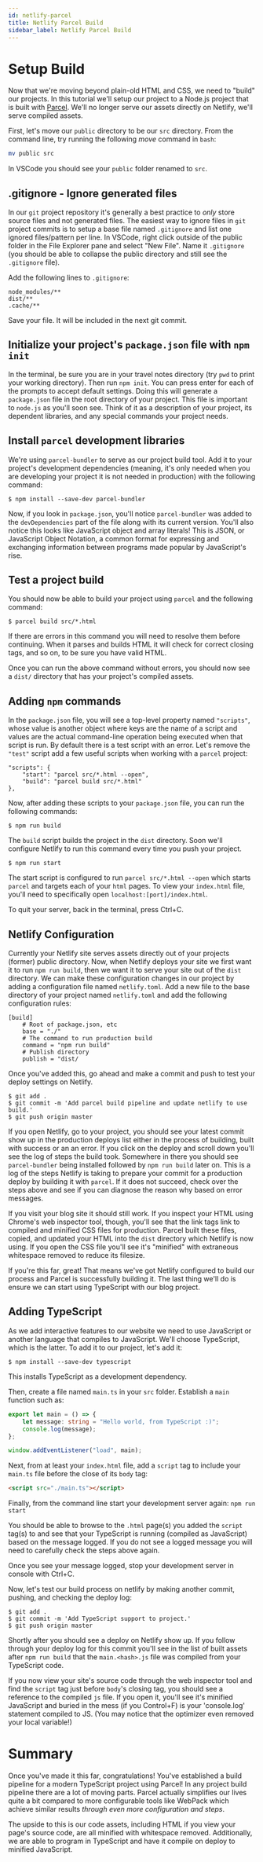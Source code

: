 ```yaml
---
id: netlify-parcel 
title: Netlify Parcel Build
sidebar_label: Netlify Parcel Build
---
```


# Setup Build

Now that we're moving beyond plain-old HTML and CSS, we need to "build" our projects. In this tutorial we'll setup our project to a Node.js project that is built with [Parcel]. We'll no longer serve our assets directly on Netlify, we'll serve compiled assets.

[Parcel]: https://parceljs.org/

First, let's move our `public` directory to be our `src` directory. From the command line, try running the following _move_ command in `bash`:

~~~bash
mv public src
~~~

In VSCode you should see your `public` folder renamed to `src`.

## .gitignore - Ignore generated files

In our `git` project repository it's generally a best practice to _only_ store source files and not generated files. The easiest way to ignore files in `git` project commits is to setup a base file named `.gitignore` and list one ignored files/pattern per line. In VSCode, right click outside of the public folder in the File Explorer pane and select "New File". Name it `.gitignore` (you should be able to collapse the public directory and still see the `.gitignore` file).

Add the following lines to `.gitignore`:

~~~
node_modules/**
dist/**
.cache/**
~~~

Save your file. It will be included in the next git commit.

## Initialize your project's `package.json` file with `npm init`

In the terminal, be sure you are in your travel notes directory (try `pwd` to print your working directory). Then run `npm init`. You can press enter for each of the prompts to accept default settings. Doing this will generate a `package.json` file in the root directory of your project. This file is important to `node.js` as you'll soon see. Think of it as a description of your project, its dependent libraries, and any special commands your project needs.

## Install `parcel` development libraries

We're using `parcel-bundler` to serve as our project build tool. Add it to your project's development dependencies (meaning, it's only needed when you are developing your project it is not needed in production) with the following command:

~~~
$ npm install --save-dev parcel-bundler
~~~

Now, if you look in `package.json`, you'll notice `parcel-bundler` was added to the `devDependencies` part of the file along with its current version. You'll also notice this looks like JavaScript object and array literals! This is JSON, or JavaScript Object Notation, a common format for expressing and exchanging information between programs made popular by JavaScript's rise.

## Test a project build

You should now be able to build your project using `parcel` and the following command:

~~~
$ parcel build src/*.html
~~~

If there are errors in this command you will need to resolve them before continuing. When it parses and builds HTML it will check for correct closing tags, and so on, to be sure you have valid HTML.

Once you can run the above command without errors, you should now see a `dist/` directory that has your project's compiled assets.

## Adding `npm` commands

In the `package.json` file, you will see a top-level property named `"scripts"`, whose value is another object where keys are the name of a script and values are the actual command-line operation being executed when that script is run. By default there is a test script with an error. Let's remove the `"test"` script add a few useful scripts when working with a `parcel` project:

~~~
"scripts": {
    "start": "parcel src/*.html --open",
    "build": "parcel build src/*.html"
},
~~~

Now, after adding these scripts to your `package.json` file, you can run the following commands:

~~~
$ npm run build
~~~

The `build` script builds the project in the `dist` directory. Soon we'll configure Netlify to run this command every time you push your project.

~~~
$ npm run start
~~~

The start script is configured to run `parcel src/*.html --open` which starts `parcel` and targets each of your `html` pages. To view your `index.html` file, you'll need to specifically open `localhost:[port]/index.html`.

To quit your server, back in the terminal, press Ctrl+C.

## Netlify Configuration

Currently your Netlify site serves assets directly out of your projects (former) public directory. Now, when Netlify deploys your site we first want it to run `npm run build`, then we want it to serve your site out of the `dist` directory. We can make these configuration changes in our project by adding a configuration file named `netlify.toml`. Add a new file to the base directory of your project named `netlify.toml` and add the following configuration rules:

~~~
[build]
    # Root of package.json, etc
    base = "./"
    # The command to run production build
    command = "npm run build"
    # Publish directory
    publish = "dist/
~~~

Once you've added this, go ahead and make a commit and push to test your deploy settings on Netlify.

~~~
$ git add .
$ git commit -m 'Add parcel build pipeline and update netlify to use build.'
$ git push origin master
~~~

If you open Netlify, go to your project, you should see your latest commit show up in the production deploys list either in the process of building, built with success or an an error. If you click on the deploy and scroll down you'll see the log of steps the build took. Somewhere in there you should see `parcel-bundler` being installed followed by `npm run build` later on. This is a log of the steps Netlify is taking to prepare your commit for a production deploy by building it with `parcel`. If it does not succeed, check over the steps above and see if you can diagnose the reason why based on error messages.

If you visit your blog site it should still work. If you inspect your HTML using Chrome's web inspector tool, though, you'll see that the link tags link to compiled and minified CSS files for production. Parcel built these files, copied, and updated your HTML into the `dist` directory which Netlify is now using. If you open the CSS file you'll see it's "minified" with extraneous whitespace removed to reduce its filesize.

If you're this far, great! That means we've got Netlify configured to build our process and Parcel is successfully building it. The last thing we'll do is ensure we can start using TypeScript with our blog project.

## Adding TypeScript

As we add interactive features to our website we need to use JavaScript or another language that compiles to JavaScript. We'll choose TypeScript, which is the latter. To add it to our project, let's add it:

~~~
$ npm install --save-dev typescript
~~~

This installs TypeScript as a development dependency.

Then, create a file named `main.ts` in your `src` folder. Establish a `main` function such as:

~~~typescript
export let main = () => {
    let message: string = "Hello world, from TypeScript :)";
    console.log(message);
};

window.addEventListener("load", main);
~~~

Next, from at least your `index.html` file, add a `script` tag to include your `main.ts` file before the close of its `body` tag:

~~~html
<script src="./main.ts"></script>
~~~

Finally, from the command line start your development server again: `npm run start`

You should be able to browse to the `.html` page(s) you added the `script` tag(s) to and see that your TypeScript is running (compiled as JavaScript) based on the message logged. If you do not see a logged message you will need to carefully check the steps above again.

Once you see your message logged, stop your development server in console with Ctrl+C.

Now, let's test our build process on netlify by making another commit, pushing, and checking the deploy log:

~~~
$ git add .
$ git commit -m 'Add TypeScript support to project.'
$ git push origin master
~~~

Shortly after you should see a deploy on Netlify show up. If you follow through your deploy log for this commit you'll see in the list of built assets after `npm run build` that the `main.<hash>.js` file was compiled from your TypeScript code.

If you now view your site's source code through the web inspector tool and find the `script` tag just before `body`'s closing tag, you should see a reference to the compiled `js` file. If you open it, you'll see it's minified JavaScript and buried in the mess (if you Control+F) is your 'console.log' statement compiled to JS. (You may notice that the optimizer even removed your local variable!)

# Summary

Once you've made it this far, congratulations! You've established a build pipeline for a modern TypeScript project using Parcel! In any project build pipeline there are a lot of moving parts. Parcel actually simplifies our lives quite a bit compared to more configurable tools like WebPack which achieve similar results _through even more configuration and steps_.

The upside to this is our code assets, including HTML if you view your page's source code, are all minified with whitespace removed. Additionally, we are able to program in TypeScript and have it compile on deploy to minified JavaScript.